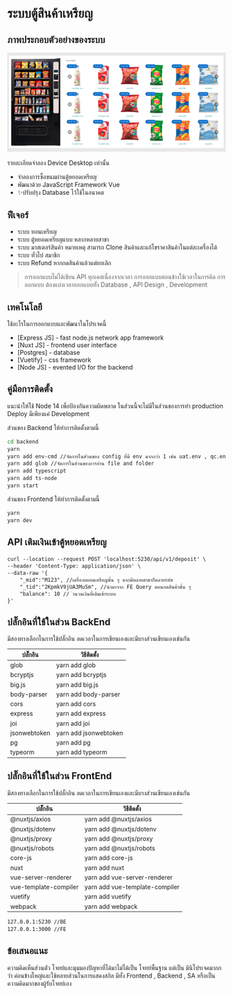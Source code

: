 # ระบบตู้สินค้าเหรียญ
## ภาพประกอบตัวอย่างของระบบ

[![N|Solid](./mockup.png)](https://github.com/ez-kraivit/smart_vending_machine_typescript_express)

รายละเอียดจำลอง Device Desktop เท่านั้น

- จำลองการซื้อขนมผ่านตู้หยอดเหรียญ
- พัฒนาด้วย JavaScript Framework Vue
- ✨ปรับปรุง Database ไว้ใช้ในอนาคต

## ฟีเจอร์

- ระบบ ทอนเหรียญ 
- ระบบ ตู้หยอดเหรียญแบบ หลากหลายสาขา
- ระบบ มาสเตอร์สินค้า หมายเหตุ สามารถ Clone สินค้าและแก้ไขราคาสินค้าในแต่ละเครื่องได้
- ระบบ ทั่วไป สมาชิก
- ระบบ Refund หากกดสินค้าแล้วแต่ยกเลิก


> การออกแบบไม่ได้เขียน API ทุกเคสเนื่องจากเวลา
> การออกแบบค่อนข้างใช้เวลาในการคิด
> การออกแบบ ต้องแบ่งเวลาออกแบบทั้ง Database , API Design , Development


## เทคโนโลยี

ใช้อะไรในการออกแบบและพัฒนาในโปรเจคนี้

- [Express JS] - fast node.js network app framework
- [Nuxt JS] - frontend user interface
- [Postgres] - database
- [Vuetify] - css framework
- [Node JS] - evented I/O for the backend

## คู่มือการติดตั้ง

แนะนำให้ใช้ Node 14 เพื่อป้องกันความผิดพลาด ในส่วนนี้จะไม่มีในส่วนของการทำ production Deploy มีเพียงแค่ Development

ส่วนของ Backend ให้ทำการติดตั้งตามนี้ 

```sh
cd backend
yarn
yarn add env-cmd //จัดการในส่วนของ config ที่มี env มากกว่า 1 เช่น uat.env , qc.env
yarn add glob //จัดการในส่วนของการอ่าน file and folder 
yarn add typescript 
yarn add ts-node 
yarn start
```

ส่วนของ Frontend ให้ทำการติดตั้งตามนี้

```sh
yarn
yarn dev
```

## API เติมเงินเข้าตู้หยอดเหรียญ
```
curl --location --request POST 'localhost:5230/api/v1/deposit' \
--header 'Content-Type: application/json' \
--data-raw '{
    "_mid":"M123", //เครื่องหยอดเหรียญนั้น ๆ หากมีหลายสาขาก็หลายรหัส
    "_tid":"2KpmkV9jUA3MuSm", //นำมาจาก FE Query ตอนกดสินค้านั้น ๆ 
    "balance": 10 // ำนวนเงินที่เติมเข้าระบบ
}'
```

## ปลั๊กอินที่ใช้ในส่วน BackEnd

มีสองทางเลือกในการใช้ปลั๊กอิน ลดเวลาในการเขียนเองและมีบางส่วนเขียนเองเช่นกัน

| ปลั๊กอิน | วิธีติดตั้ง |
| ------ | ------ |
| glob | yarn add glob |
| bcryptjs | yarn add bcryptjs |
| big.js | yarn add big.js |
| body-parser | yarn add body-parser |
| cors | yarn add cors |
| express | yarn add express |
| joi | yarn add joi |
| jsonwebtoken | yarn add jsonwebtoken |
| pg | yarn add pg |
| typeorm | yarn add typeorm |

## ปลั๊กอินที่ใช้ในส่วน FrontEnd

มีสองทางเลือกในการใช้ปลั๊กอิน ลดเวลาในการเขียนเองและมีบางส่วนเขียนเองเช่นกัน

| ปลั๊กอิน | วิธีติดตั้ง |
| ------ | ------ |
| @nuxtjs/axios | yarn add @nuxtjs/axios |
| @nuxtjs/dotenv | yarn add @nuxtjs/dotenv |
| @nuxtjs/proxy | yarn add @nuxtjs/proxy |
| @nuxtjs/robots | yarn add @nuxtjs/robots |
| core-js | yarn add core-js |
| nuxt | yarn add nuxt |
| vue-server-renderer | yarn add vue-server-renderer |
| vue-template-compiler | yarn add vue-template-compiler |
| vuetify | yarn add vuetify |
| webpack | yarn add webpack |

```sh
127.0.0.1:5230 //BE
127.0.0.1:3000 //FE
```

## ข้อเสนอแนะ

ความคิดเห็นส่วนตัว โจทย์และมุมมองปัญหาที่ได้มาไม่ได้เป็น โจทย์พื้นฐาน แต่เป็น มินิโปรเจคมากกว่า ค่อนข้างใหญ่และใช้หลายส่วนในการแสดงสกิล มีทั้ง Frontend , Backend , SA หรือเป็นความคิดมากของผู้รับโจทย์เอง